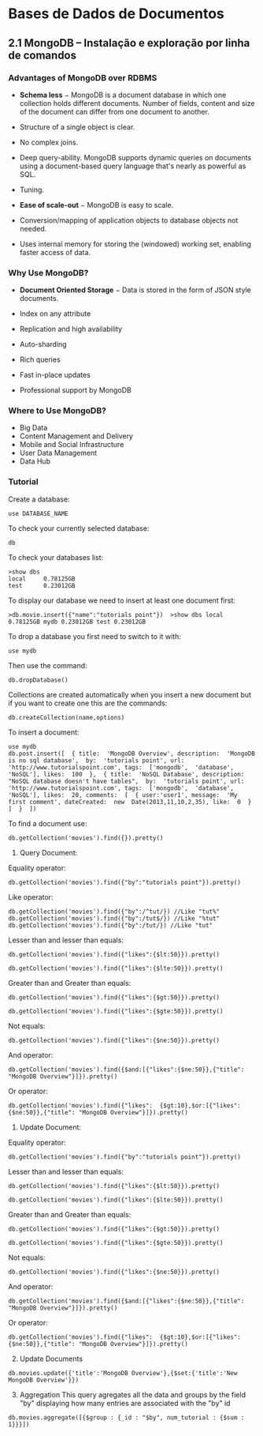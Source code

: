 # Bases de Dados de Documentos

  

## 2.1 MongoDB – Instalação e exploração por linha de comandos

### Advantages of MongoDB over RDBMS
-   **Schema less** − MongoDB is a document database in which one collection holds different documents. Number of fields, content and size of the document can differ from one document to another.
    
-   Structure of a single object is clear.
    
-   No complex joins.
    
-   Deep query-ability. MongoDB supports dynamic queries on documents using a document-based query language that's nearly as powerful as SQL.
    
-   Tuning.
    
-   **Ease of scale-out** − MongoDB is easy to scale.
    
-   Conversion/mapping of application objects to database objects not needed.
    
-   Uses internal memory for storing the (windowed) working set, enabling faster access of data.

### Why Use MongoDB?
-   **Document Oriented Storage** − Data is stored in the form of JSON style documents.
    
-   Index on any attribute
    
-   Replication and high availability
    
-   Auto-sharding
    
-   Rich queries
    
-   Fast in-place updates
    
-   Professional support by MongoDB

### Where to Use MongoDB?
-   Big Data
-   Content Management and Delivery
-   Mobile and Social Infrastructure
-   User Data Management
-   Data Hub


### Tutorial

Create a database:

    use DATABASE_NAME
To check your currently selected database:

    db
To check your databases list:
```
>show dbs
local     0.78125GB
test      0.23012GB
```
To display our database we need to insert at least one document first:

```
>db.movie.insert({"name":"tutorials point"})  >show dbs local  0.78125GB mydb 0.23012GB test 0.23012GB
```

To drop a database you first need to switch to it with:

    use mydb
Then use the command:

    db.dropDatabase()

Collections are created automatically when you insert a new document but if you want to create one this are the commands:
```
db.createCollection(name,options)
```

To insert a document:
```
use mydb
db.post.insert([  { title:  'MongoDB Overview', description:  'MongoDB is no sql database',  by:  'tutorials point', url:  'http://www.tutorialspoint.com', tags:  ['mongodb',  'database',  'NoSQL'], likes:  100  },  { title:  'NoSQL Database', description:  "NoSQL database doesn't have tables",  by:  'tutorials point', url:  'http://www.tutorialspoint.com', tags:  ['mongodb',  'database',  'NoSQL'], likes:  20, comments:  [  { user:'user1', message:  'My first comment', dateCreated:  new  Date(2013,11,10,2,35), like:  0  }  ]  }  ])
```
To find a document use:
```
db.getCollection('movies').find({}).pretty()
```

 1. Query Document:

Equality operator:
```
db.getCollection('movies').find({"by":"tutorials point"}).pretty()
```

Like operator:

 ```
 db.getCollection('movies').find({"by":/^tut/}) //Like "tut%"
 db.getCollection('movies').find({"by":/tut$/}) //Like "%tut"
 db.getCollection('movies').find({"by":/tut/}) //Like "tut"

```

Lesser than and lesser than equals:

 ```
 db.getCollection('movies').find({"likes":{$lt:50}}).pretty()

db.getCollection('movies').find({"likes":{$lte:50}}).pretty()
```

Greater than and Greater than equals:

 ```
 db.getCollection('movies').find({"likes":{$gt:50}}).pretty()

db.getCollection('movies').find({"likes":{$gte:50}}).pretty()
```

Not equals:

 ```
db.getCollection('movies').find({"likes":{$ne:50}}).pretty()
```

And operator:

 ```
db.getCollection('movies').find({$and:[{"likes":{$ne:50}},{"title": "MongoDB Overview"}]}).pretty()
```

Or operator:
 ```
db.getCollection('movies').find({"likes":  {$gt:10},$or:[{"likes":{$ne:50}},{"title": "MongoDB Overview"}]}).pretty()
```

1. Update Document:

Equality operator:
```
db.getCollection('movies').find({"by":"tutorials point"}).pretty()
```

Lesser than and lesser than equals:

 ```
 db.getCollection('movies').find({"likes":{$lt:50}}).pretty()

db.getCollection('movies').find({"likes":{$lte:50}}).pretty()
```

Greater than and Greater than equals:

 ```
 db.getCollection('movies').find({"likes":{$gt:50}}).pretty()

db.getCollection('movies').find({"likes":{$gte:50}}).pretty()
```

Not equals:

 ```
db.getCollection('movies').find({"likes":{$ne:50}}).pretty()
```

And operator:

 ```
db.getCollection('movies').find({$and:[{"likes":{$ne:50}},{"title": "MongoDB Overview"}]}).pretty()
```

Or operator:
 ```
db.getCollection('movies').find({"likes":  {$gt:10},$or:[{"likes":{$ne:50}},{"title": "MongoDB Overview"}]}).pretty()
```

 2. Update Documents

```
db.movies.update({'title':'MongoDB Overview'},{$set:{'title':'New MongoDB Overview'}})
```

 3. Aggregation
This query agregates all the data and groups by the field "by" displaying how many entries are associated with the "by" id
```
db.movies.aggregate([{$group : {_id : "$by", num_tutorial : {$sum : 1}}}])
```
